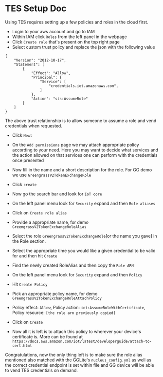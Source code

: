 # TES Setup Doc

Using TES requires setting up a few policies and roles in the cloud first.

- Login to your aws account and go to IAM
- Within IAM click `Roles` from the left panel in the webpage
- Click `Create role` that's present on the top right page
- Select custom trust policy and replace the json with the following value

```
{
    "Version": "2012-10-17",
    "Statement": [
        {
            "Effect": "Allow",
            "Principal": {
                "Service": [
                    "credentials.iot.amazonaws.com",
                ]
            },
            "Action": "sts:AssumeRole"
        }
    ]
}
```

The above trust relationship is to allow someone to assume a role and vend
credentials when requested.

- Click `Next`
- On the `Add permissions` page we may attach appropriate policy according to
  your need. Here you may want to decide what services and the action allowed on
  that services one can perform with the credentials once presented
- Now fill in the name and a short description for the role. For GG demo we use
  `GreengrassV2TokenExchangeRole`
- Click `create`

- Now go the search bar and look for `IoT core`
- On the left panel menu look for `Security` expand and then `Role aliases`
- Click on `Create role alias`
- Provide a appropriate name, for demo `GreengrassV2TokenExchangeRoleAlias`
- Select the role `GreengrassV2TokenExchangeRole`[or the name you gave] in the
  Role section.
- Select the appropriate time you would like a given credential to be valid for
  and then hit `Create`
- Find the newly created RoleAlias and then copy the `Role ARN`

- On the left panel menu look for `Security` expand and then `Policy`
- Hit `Create Policy`
- Pick an appropriate policy name, for demo
  `GreengrassV2TokenExchangeRoleAttachPolicy`
- Policy effect: `Allow`, Policy action: `iot:AssumeRoleWithCertificate`, Policy
  resource: `[the role arn previously copied]`
- Click on `Create`

- Now all it is left is to attach this policy to wherever your device's
  certificate is. More can be found at
  `https://docs.aws.amazon.com/iot/latest/developerguide/attach-to-cert.html`

Congratulations, now the only thing left is to make sure the role alias
mentioned also matched with the GGLite's `nucleus_config.yml` as well as the
correct credential endpoint is set within file and GG device will be able to
vend TES credentials on demand.
